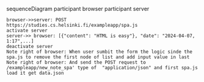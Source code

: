 sequenceDiagram
    participant browser
    participant server


    browser->>server: POST https://studies.cs.helsinki.fi/exampleapp/spa.js
    activate server
    server->> browser: [{"content": "HTML is easy"}, "date": "2024-04-07, 1:17",...]
    deactivate server
    Note right of browser: When user sumbit the form the logic sinde the spa.js to remove the first node of list and add input value in last
    Note right of browser: And send the POST request to /exampleapp/new_note_spa' type of  "application/json" and first spa.js load it get data.json
